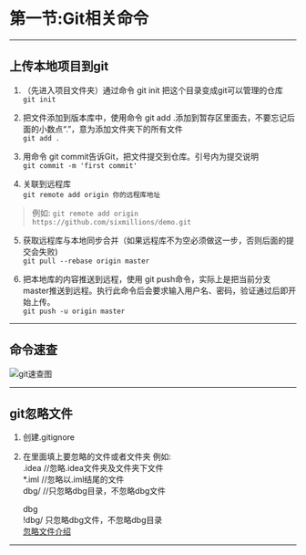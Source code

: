 # 第一节:Git相关命令

----------
## 上传本地项目到git ##
1. （先进入项目文件夹）通过命令 git init 把这个目录变成git可以管理的仓库  
`git init`

2. 把文件添加到版本库中，使用命令 git add .添加到暂存区里面去，不要忘记后面的小数点“.”，意为添加文件夹下的所有文件  
`git add .`

3. 用命令 git commit告诉Git，把文件提交到仓库。引号内为提交说明  
`git commit -m 'first commit'`

4. 关联到远程库  
`git remote add origin 你的远程库地址`
> 例如: `git remote add origin https://github.com/sixmillions/demo.git`

5. 获取远程库与本地同步合并（如果远程库不为空必须做这一步，否则后面的提交会失败)  
`git pull --rebase origin master`

6. 把本地库的内容推送到远程，使用 git push命令，实际上是把当前分支master推送到远程。执行此命令后会要求输入用户名、密码，验证通过后即开始上传。  
`git push -u origin master`
---

## 命令速查
![git速查图](images/2-1-1.png) 

---
## git忽略文件

1. 创建.gitignore
2. 在里面填上要忽略的文件或者文件夹
    例如:  
    .idea //忽略.idea文件夹及文件夹下文件  
    *.iml //忽略以.iml结尾的文件  
    dbg/ //只忽略dbg目录，不忽略dbg文件  

    dbg  
    !dbg/  只忽略dbg文件，不忽略dbg目录  
[忽略文件介绍](https://www.cnblogs.com/wangmo/p/7737109.html "git忽略文件")
---

 

